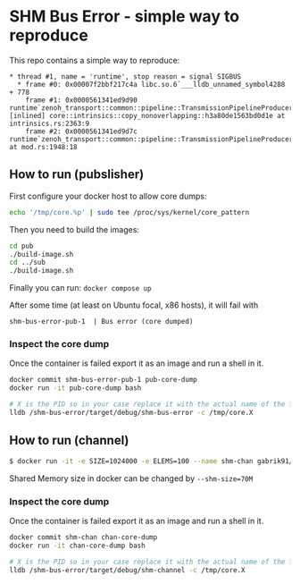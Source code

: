 # SHM Bus Error - simple way to reproduce

This repo contains a simple way to reproduce:

```
* thread #1, name = 'runtime', stop reason = signal SIGBUS
  * frame #0: 0x00007f2bbf217c4a libc.so.6`___lldb_unnamed_symbol4288 + 778
    frame #1: 0x0000561341ed9d90 runtime`zenoh_transport::common::pipeline::TransmissionPipelineProducer::push_zenoh_message::h7c958c9f309b90eb [inlined] core::intrinsics::copy_nonoverlapping::h3a80de1563bd0d1e at intrinsics.rs:2363:9
    frame #2: 0x0000561341ed9d7c runtime`zenoh_transport::common::pipeline::TransmissionPipelineProducer::push_zenoh_message::h7c958c9f309b90eb at mod.rs:1948:18
```


## How to run (pubslisher)

First configure your docker host to allow core dumps:


```bash
echo '/tmp/core.%p' | sudo tee /proc/sys/kernel/core_pattern
```

Then you need to build the images:

```bash
cd pub
./build-image.sh
cd ../sub
./build-image.sh
```

Finally you can run: `docker compose up`

After some time (at least on Ubuntu focal, x86 hosts), it will fail with
```
shm-bus-error-pub-1  | Bus error (core dumped)
```

### Inspect the core dump

Once the container is failed export it as an image and run a shell in it.


```bash
docker commit shm-bus-error-pub-1 pub-core-dump
docker run -it pub-core-dump bash

# X is the PID so in your case replace it with the actual name of the file
lldb /shm-bus-error/target/debug/shm-bus-error -c /tmp/core.X
```

## How to run (channel)


```bash
$ docker run -it -e SIZE=1024000 -e ELEMS=100 --name shm-chan gabrik91/shm-channel"
```

Shared Memory size in docker can be changed by `--shm-size=70M`


### Inspect the core dump

Once the container is failed export it as an image and run a shell in it.


```bash
docker commit shm-chan chan-core-dump
docker run -it chan-core-dump bash

# X is the PID so in your case replace it with the actual name of the file
lldb /shm-bus-error/target/debug/shm-channel -c /tmp/core.X
```